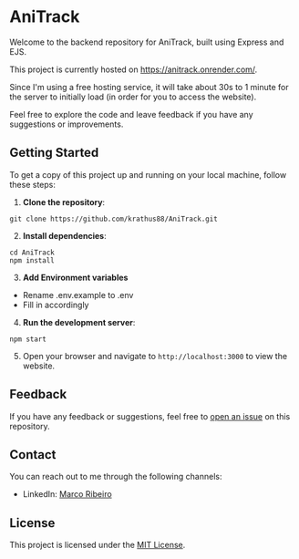 # AniTrack

Welcome to the backend repository for AniTrack, built using Express and EJS. 

This project is currently hosted on https://anitrack.onrender.com/.

Since I'm using a free hosting service, it will take about 30s to 1 minute for the server to initially load (in order for you to access the website).

Feel free to explore the code and leave feedback if you have any suggestions or improvements.

## Getting Started

To get a copy of this project up and running on your local machine, follow these steps:

1. **Clone the repository**: 
```
git clone https://github.com/krathus88/AniTrack.git
```
2. **Install dependencies**:
```
cd AniTrack
npm install
```

3. **Add Environment variables**

- Rename .env.example to .env
- Fill in accordingly

4. **Run the development server**:
```
npm start
```

5. Open your browser and navigate to `http://localhost:3000` to view the website.

## Feedback

If you have any feedback or suggestions, feel free to [open an issue](https://github.com/krathus88/AniTrack/issues) on this repository.

## Contact

You can reach out to me through the following channels:

- LinkedIn: [Marco Ribeiro](https://www.linkedin.com/in/marco-ribeiro-663391204/)

## License

This project is licensed under the [MIT License](LICENSE).
